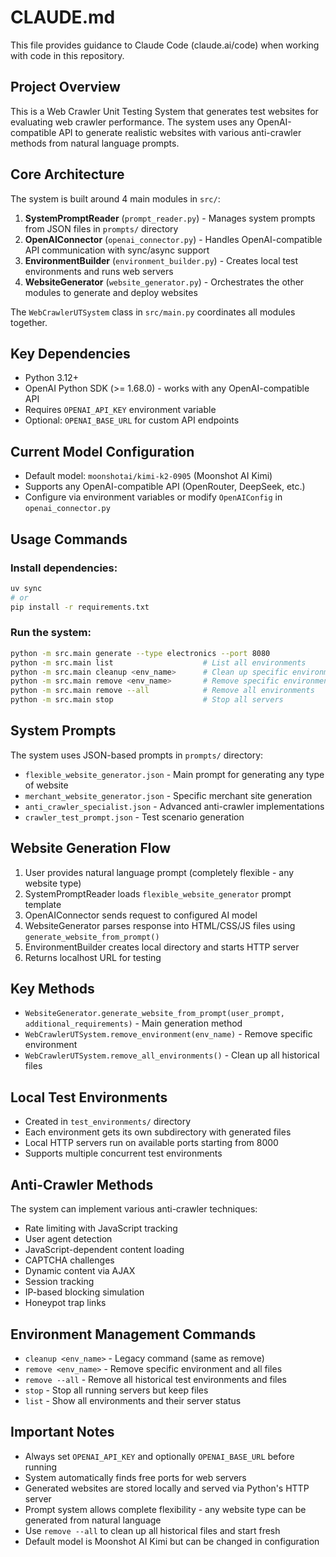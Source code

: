 # CLAUDE.md

This file provides guidance to Claude Code (claude.ai/code) when working with code in this repository.

## Project Overview

This is a Web Crawler Unit Testing System that generates test websites for evaluating web crawler performance. The system uses any OpenAI-compatible API to generate realistic websites with various anti-crawler methods from natural language prompts.

## Core Architecture

The system is built around 4 main modules in `src/`:

1. **SystemPromptReader** (`prompt_reader.py`) - Manages system prompts from JSON files in `prompts/` directory
2. **OpenAIConnector** (`openai_connector.py`) - Handles OpenAI-compatible API communication with sync/async support
3. **EnvironmentBuilder** (`environment_builder.py`) - Creates local test environments and runs web servers
4. **WebsiteGenerator** (`website_generator.py`) - Orchestrates the other modules to generate and deploy websites

The `WebCrawlerUTSystem` class in `src/main.py` coordinates all modules together.

## Key Dependencies

- Python 3.12+
- OpenAI Python SDK (>= 1.68.0) - works with any OpenAI-compatible API
- Requires `OPENAI_API_KEY` environment variable
- Optional: `OPENAI_BASE_URL` for custom API endpoints

## Current Model Configuration

- Default model: `moonshotai/kimi-k2-0905` (Moonshot AI Kimi)
- Supports any OpenAI-compatible API (OpenRouter, DeepSeek, etc.)
- Configure via environment variables or modify `OpenAIConfig` in `openai_connector.py`

## Usage Commands

### Install dependencies:
```bash
uv sync
# or
pip install -r requirements.txt
```

### Run the system:
```bash
python -m src.main generate --type electronics --port 8080
python -m src.main list                    # List all environments
python -m src.main cleanup <env_name>      # Clean up specific environment
python -m src.main remove <env_name>       # Remove specific environment
python -m src.main remove --all            # Remove all environments
python -m src.main stop                    # Stop all servers
```

## System Prompts

The system uses JSON-based prompts in `prompts/` directory:
- `flexible_website_generator.json` - Main prompt for generating any type of website
- `merchant_website_generator.json` - Specific merchant site generation
- `anti_crawler_specialist.json` - Advanced anti-crawler implementations
- `crawler_test_prompt.json` - Test scenario generation

## Website Generation Flow

1. User provides natural language prompt (completely flexible - any website type)
2. SystemPromptReader loads `flexible_website_generator` prompt template
3. OpenAIConnector sends request to configured AI model
4. WebsiteGenerator parses response into HTML/CSS/JS files using `generate_website_from_prompt()`
5. EnvironmentBuilder creates local directory and starts HTTP server
6. Returns localhost URL for testing

## Key Methods

- `WebsiteGenerator.generate_website_from_prompt(user_prompt, additional_requirements)` - Main generation method
- `WebCrawlerUTSystem.remove_environment(env_name)` - Remove specific environment
- `WebCrawlerUTSystem.remove_all_environments()` - Clean up all historical files

## Local Test Environments

- Created in `test_environments/` directory
- Each environment gets its own subdirectory with generated files
- Local HTTP servers run on available ports starting from 8000
- Supports multiple concurrent test environments

## Anti-Crawler Methods

The system can implement various anti-crawler techniques:
- Rate limiting with JavaScript tracking
- User agent detection
- JavaScript-dependent content loading
- CAPTCHA challenges
- Dynamic content via AJAX
- Session tracking
- IP-based blocking simulation
- Honeypot trap links

## Environment Management Commands

- `cleanup <env_name>` - Legacy command (same as remove)
- `remove <env_name>` - Remove specific environment and all files
- `remove --all` - Remove all historical test environments and files
- `stop` - Stop all running servers but keep files
- `list` - Show all environments and their server status

## Important Notes

- Always set `OPENAI_API_KEY` and optionally `OPENAI_BASE_URL` before running
- System automatically finds free ports for web servers
- Generated websites are stored locally and served via Python's HTTP server
- Prompt system allows complete flexibility - any website type can be generated from natural language
- Use `remove --all` to clean up all historical files and start fresh
- Default model is Moonshot AI Kimi but can be changed in configuration